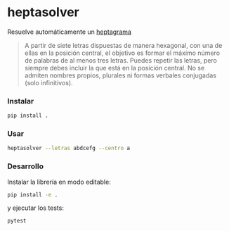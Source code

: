 # heptasolver

Resuelve automáticamente un [heptagrama](https://elpais.com/juegos/heptagrama/)

> A partir de siete letras dispuestas de manera hexagonal, con una de ellas en la 
posición central, el objetivo es formar el máximo número de palabras de al menos tres letras.
Puedes repetir las letras, pero siempre debes incluir la que está en la posición central. 
No se admiten nombres propios, plurales ni formas verbales conjugadas (solo infinitivos). 

### Instalar

```sh
pip install .
```

### Usar

```sh
heptasolver --letras abdcefg --centro a
```

### Desarrollo

Instalar la librería en modo editable:

```sh
pip install -e .
```

y ejecutar los tests:

```sh
pytest
```
